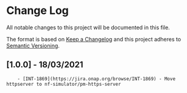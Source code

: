 # Change Log
All notable changes to this project will be documented in this file.

The format is based on [Keep a Changelog](http://keepachangelog.com/)
and this project adheres to [Semantic Versioning](http://semver.org/).

## [1.0.0] - 18/03/2021
        - [INT-1869](https://jira.onap.org/browse/INT-1869) - Move httpserver to nf-simulator/pm-https-server
